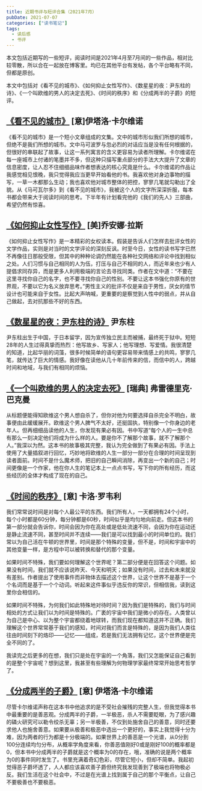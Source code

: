 ```yaml
---
title: 近期书评与短评合集（2021年7月）
pubDate: 2021-07-07
categories: ["读书笔记"]
tags:
  - 读后感
  - 书评
---
```


本文包括近期写的一些短评，阅读时间是2021年4月至7月间的一些作品，相对比较零散，所以合在一起放在博客里。均已在其他平台有发帖，各个平台略有不同，但都是原创。

本文中包括对《看不见的城市》、《如何抑止女性写作》、《数星星的夜：尹东柱的诗》、《一个叫欧维的男人的决定去死》、《时间的秩序》和《分成两半的子爵》的短评。




## [《看不见的城市》](https://book.douban.com/subject/10555509/) [意]伊塔洛·卡尔维诺

《看不见的城市》是一个短小文章组成的文集。文中的城市形似我们所想的城市，但绝不是我们所想的城市。文中马可波罗与忽必烈的对话应当是没有任何根据的，但很好的串联起了故事，让这一系列寓言的含义更容易为读者所理解。卡尔维诺在每一座城市上付诸的笔墨并不多，但这种只描写重点部分的手法大大提升了文章的信息密度，让人忍不住细细品味作者想表达的核心究竟是什么。卡尔维诺的作品让我感觉相见恨晚，我只觉得我应当更早开始看他的书。我喜欢他对身边事物的描写，一草一木都那么生动；我也喜欢他对城市整体的把控，寥寥几笔就勾勒出了全貌。从《马可瓦尔多》到《看不见的城市》，我被这个人的文字所深深折服，每本书都会带来大于阅读时间的思考。下半年有计划看完他的《我们的先人》三部曲，希望仍然有惊喜。

## [《如何抑止女性写作》](https://book.douban.com/subject/35229199/) [美]乔安娜·拉斯

《如何抑止女性写作》是一本精彩的女权读本。假装是告诉人们怎样去批评女性的文学作品，实则是对当时的文学评论的深刻反讽。时至今日，女性的读书写字已然不再像往日那般受限，但其中的种种论调仍然能在各种社交网络和评论中找到相似之处。人们习惯与自己相同的人为伍，打压与自己不相同的人，而近年来也少有人提倡求同存异，而是更多人利用极端的言论去寻找同类。作者在文中道：“不要在这里寻找你自己的名字，也不要寻找你自己的性别。不要让这本书强化你原有的世界观，不要以它为名义放弃思考。”男性主义的批评不仅是来自于男性，厌女的情节设计也可能来自于女性。比起大声呐喊，更重要的是察觉到人性中的弱点，并从自己做起，去对抗那些不好的东西。



## [《数星星的夜：尹东柱的诗》](https://book.douban.com/subject/35422209/) 尹东柱

尹东柱出生于中国，于日本留学，因为宣传独立民主而被捕，最终死于狱中。短短28年的人生过得真挚而热烈：他写故乡、写家人；他写理想、写爱情。我很清楚的知道，比起华丽的词藻，很多时候简单的语句更容易带来情感上的共鸣，寥寥几笔，就传达了巨大的情感。我好像在读他从几十年前传来的信，而信中的人，跨越时间和地域，与我们有相同的烦恼。



## [《一个叫欧维的男人的决定去死》](https://book.douban.com/subject/26672693/) [瑞典] 弗雷德里克·巴克曼

从标题便能得知欧维这个男人想自杀了，但你对他为何要选择自杀完全不明白，故事便由此缓缓展开。欧维这个男人脾气不太好，还挺固执，特别像一个你身边的老年人。但再细细品读他的人生，你发现有果必有因。书中写道“每个人的一生中总有那么一刻决定他们将成为什么样的人。要是你不了解那个故事，就不了解那个人。”我深以为然。这本书的故事极其完整，我认为完全做到了有果必有因。手法上使用了大量插叙进行回忆，巧妙地将欧维的人生一部分一部分在合理的时间呈现到读者面前。时间不是什么魔术师，把旧的自己瞬间消除，再变出一个新的自己；时间更像是一个作家，他在你人生的笔记本上一点点书写，写下你的所有经历，而这些经历的全体才构成了现在的自己。

## [《时间的秩序》](https://book.douban.com/subject/33424487/) [意] 卡洛·罗韦利

我们常常说时间是对每个人最公平的东西。我们所有人，一天都拥有24个小时，每个小时都是60分钟，每分钟都是60秒，时间似乎是均匀地向前走。但这本书的第一部分就会告诉你，时间会因为你在高处或是低处流速不同，会因为你在运动还是静止流速不同，甚至时间并不连续——我们是可以找到最小的时间单位的。我们常以为自己活在牛顿的世界里，时间是那个特殊的变量，但不是，时间和宇宙中的其他变量一样，是方程中可以被转换和替代的那个变量。

如果时间不特殊，我们要如何理解这个世界呢？第二部分便是在回答这个问题。如果没有时间，我们就不应该说昨天、今天和明天；如果没有时间，过去和未来就没有差别。作者提出了使用事件而非物体去描述这个世界，让这个世界不是基于一个个名词而是基于一个个动词。听起来这件事似乎违反你的常识，但相信我，读到这里你会相信的。

如果时间不特殊，为何我们如此特殊地对待时间？因为我们是特殊的，我们与时间相处的方式让我们以为时间是特殊的。广袤的宇宙中我们是微小的存在。人类曾以为自己是中心、以为整个宇宙都绕着地球转，而我们现在都知道这并不正确。我们理解这个世界常常基于我们的感知，时间对我们而言是特殊的，是因为我们人类往往由时间刻下的烙印——记忆——组成，若是我们无法拥有记忆，这个世界便是完全不同的了。

我读完之后更多的在想，我们只是处在宇宙的一个角落，我们又怎能保证自己看到的是整个宇宙呢？想到这里，我甚至有些理解为何物理学家最终常常开始思考哲学了。

## [《分成两半的子爵》](https://book.douban.com/subject/10555486/) [意] 伊塔洛·卡尔维诺 

尽管卡尔维诺声称在这本书中他追求的是不受社会摧残的完整人生，但我觉得本书中最重要的是善恶观。分成两半的子爵，一半极恶，杀人不需要眨眼，为了感兴趣的磷火研究可以勒令绞杀无辜；另一半极善，不仅到处施舍自己的善意，同时还要求他人也施舍善意。如果要从极善和极恶中选出一个更好的，事实上我觉得十分为难，因为两者的行为都是十分极端的。如果世界上的善恶是一个光谱，从0分到100分连续均匀分布，从概率学角度来看，你善恶值刚好0或是刚好100的概率都是0，但本书中分成两半的子爵就是这个概率为0的存在，哦，准确的说是两个概率为0的事件同时发生了。书里充满着奇幻色彩，尽管它短小，但却不简单。我起初觉得恶子爵坏透了，人人都应该喜欢善子爵但终究我发现善到了极端也将物极必反。我们生活在这个社会中，不过是在光谱上找到属于自己的那个平衡点，让自己不要极善也不要极恶。
